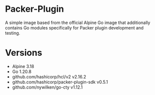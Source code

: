 # Packer-Plugin

A simple image based from the official Alpine Go image that additionally contains Go modules specifically for Packer plugin development and testing.

# Versions

- Alpine 3.18
- Go 1.20.8
- github.com/hashicorp/hcl/v2 v2.16.2
- github.com/hashicorp/packer-plugin-sdk v0.5.1
- github.com/nywilken/go-cty v1.12.1
